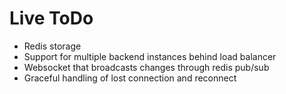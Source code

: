 # Live ToDo

* Redis storage
* Support for multiple backend instances behind load balancer
* Websocket that broadcasts changes through redis pub/sub
* Graceful handling of lost connection and reconnect
